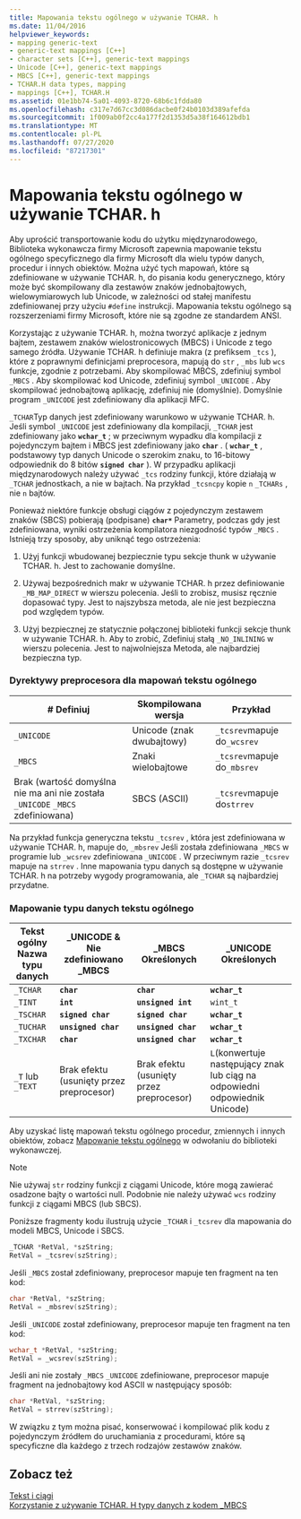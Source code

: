 ```yaml
---
title: Mapowania tekstu ogólnego w używanie TCHAR. h
ms.date: 11/04/2016
helpviewer_keywords:
- mapping generic-text
- generic-text mappings [C++]
- character sets [C++], generic-text mappings
- Unicode [C++], generic-text mappings
- MBCS [C++], generic-text mappings
- TCHAR.H data types, mapping
- mappings [C++], TCHAR.H
ms.assetid: 01e1bb74-5a01-4093-8720-68b6c1fdda80
ms.openlocfilehash: c317e7d67cc3d086dacbe0f24b0103d389afefda
ms.sourcegitcommit: 1f009ab0f2cc4a177f2d1353d5a38f164612bdb1
ms.translationtype: MT
ms.contentlocale: pl-PL
ms.lasthandoff: 07/27/2020
ms.locfileid: "87217301"
---
```

# <a name="generic-text-mappings-in-tcharh"></a>Mapowania tekstu ogólnego w używanie TCHAR. h

Aby uprościć transportowanie kodu do użytku międzynarodowego, Biblioteka wykonawcza firmy Microsoft zapewnia mapowanie tekstu ogólnego specyficznego dla firmy Microsoft dla wielu typów danych, procedur i innych obiektów. Można użyć tych mapowań, które są zdefiniowane w używanie TCHAR. h, do pisania kodu generycznego, który może być skompilowany dla zestawów znaków jednobajtowych, wielowymiarowych lub Unicode, w zależności od stałej manifestu zdefiniowanej przy użyciu `#define` instrukcji. Mapowania tekstu ogólnego są rozszerzeniami firmy Microsoft, które nie są zgodne ze standardem ANSI.

Korzystając z używanie TCHAR. h, można tworzyć aplikacje z jednym bajtem, zestawem znaków wielostronicowych (MBCS) i Unicode z tego samego źródła. Używanie TCHAR. h definiuje makra (z prefiksem `_tcs` ), które z poprawnymi definicjami preprocesora, mapują do `str` , `_mbs` lub `wcs` funkcje, zgodnie z potrzebami. Aby skompilować MBCS, zdefiniuj symbol `_MBCS` . Aby skompilować kod Unicode, zdefiniuj symbol `_UNICODE` . Aby skompilować jednobajtową aplikację, zdefiniuj nie (domyślnie). Domyślnie program `_UNICODE` jest zdefiniowany dla aplikacji MFC.

`_TCHAR`Typ danych jest zdefiniowany warunkowo w używanie TCHAR. h. Jeśli symbol `_UNICODE` jest zdefiniowany dla kompilacji, `_TCHAR` jest zdefiniowany jako **`wchar_t`** ; w przeciwnym wypadku dla kompilacji z pojedynczym bajtem i MBCS jest zdefiniowany jako **`char`** . ( **`wchar_t`** , podstawowy typ danych Unicode o szerokim znaku, to 16-bitowy odpowiednik do 8 bitów **`signed char`** ). W przypadku aplikacji międzynarodowych należy używać `_tcs` rodziny funkcji, które działają w `_TCHAR` jednostkach, a nie w bajtach. Na przykład `_tcsncpy` kopie `n` `_TCHARs` , nie `n` bajtów.

Ponieważ niektóre funkcje obsługi ciągów z pojedynczym zestawem znaków (SBCS) pobierają (podpisane) **`char*`** Parametry, podczas gdy jest zdefiniowana, wyniki ostrzeżenia kompilatora niezgodność typów `_MBCS` . Istnieją trzy sposoby, aby uniknąć tego ostrzeżenia:

1. Użyj funkcji wbudowanej bezpiecznie typu sekcje thunk w używanie TCHAR. h. Jest to zachowanie domyślne.

1. Używaj bezpośrednich makr w używanie TCHAR. h przez definiowanie `_MB_MAP_DIRECT` w wierszu polecenia. Jeśli to zrobisz, musisz ręcznie dopasować typy. Jest to najszybsza metoda, ale nie jest bezpieczna pod względem typów.

1. Użyj bezpiecznej ze statycznie połączonej biblioteki funkcji sekcje thunk w używanie TCHAR. h. Aby to zrobić, Zdefiniuj stałą `_NO_INLINING` w wierszu polecenia. Jest to najwolniejsza Metoda, ale najbardziej bezpieczna typ.

### <a name="preprocessor-directives-for-generic-text-mappings"></a>Dyrektywy preprocesora dla mapowań tekstu ogólnego

|# Definiuj|Skompilowana wersja|Przykład|
|---------------|----------------------|-------------|
|`_UNICODE`|Unicode (znak dwubajtowy)|`_tcsrev`mapuje do`_wcsrev`|
|`_MBCS`|Znaki wielobajtowe|`_tcsrev`mapuje do`_mbsrev`|
|Brak (wartość domyślna nie ma ani nie została `_UNICODE` `_MBCS` zdefiniowana)|SBCS (ASCII)|`_tcsrev`mapuje do`strrev`|

Na przykład funkcja generyczna tekstu `_tcsrev` , która jest zdefiniowana w używanie TCHAR. h, mapuje do, `_mbsrev` Jeśli została zdefiniowana `_MBCS` w programie lub `_wcsrev` zdefiniowana `_UNICODE` . W przeciwnym razie `_tcsrev` mapuje na `strrev` . Inne mapowania typu danych są dostępne w używanie TCHAR. h na potrzeby wygody programowania, ale `_TCHAR` są najbardziej przydatne.

### <a name="generic-text-data-type-mappings"></a>Mapowanie typu danych tekstu ogólnego

|Tekst ogólny<br /> Nazwa typu danych|_UNICODE &<br /> Nie zdefiniowano _MBCS|_MBCS<br /> Określonych|_UNICODE<br /> Określonych|
|--------------------------------------|----------------------------------------|------------------------|---------------------------|
|`_TCHAR`|**`char`**|**`char`**|**`wchar_t`**|
|`_TINT`|**`int`**|**`unsigned int`**|`wint_t`|
|`_TSCHAR`|**`signed char`**|**`signed char`**|**`wchar_t`**|
|`_TUCHAR`|**`unsigned char`**|**`unsigned char`**|**`wchar_t`**|
|`_TXCHAR`|**`char`**|**`unsigned char`**|**`wchar_t`**|
|`_T` lub `_TEXT`|Brak efektu (usunięty przez preprocesor)|Brak efektu (usunięty przez preprocesor)|`L`(konwertuje następujący znak lub ciąg na odpowiedni odpowiednik Unicode)|

Aby uzyskać listę mapowań tekstu ogólnego procedur, zmiennych i innych obiektów, zobacz [Mapowanie tekstu ogólnego](../c-runtime-library/generic-text-mappings.md) w odwołaniu do biblioteki wykonawczej.

> [!NOTE]
> Nie używaj `str` rodziny funkcji z ciągami Unicode, które mogą zawierać osadzone bajty o wartości null. Podobnie nie należy używać `wcs` rodziny funkcji z ciągami MBCS (lub SBCS).

Poniższe fragmenty kodu ilustrują użycie `_TCHAR` i `_tcsrev` dla mapowania do modeli MBCS, Unicode i SBCS.

```cpp
_TCHAR *RetVal, *szString;
RetVal = _tcsrev(szString);
```

Jeśli `_MBCS` został zdefiniowany, preprocesor mapuje ten fragment na ten kod:

```cpp
char *RetVal, *szString;
RetVal = _mbsrev(szString);
```

Jeśli `_UNICODE` został zdefiniowany, preprocesor mapuje ten fragment na ten kod:

```cpp
wchar_t *RetVal, *szString;
RetVal = _wcsrev(szString);
```

Jeśli ani nie zostały `_MBCS` `_UNICODE` zdefiniowane, preprocesor mapuje fragment na jednobajtowy kod ASCII w następujący sposób:

```cpp
char *RetVal, *szString;
RetVal = strrev(szString);
```

W związku z tym można pisać, konserwować i kompilować plik kodu z pojedynczym źródłem do uruchamiania z procedurami, które są specyficzne dla każdego z trzech rodzajów zestawów znaków.

## <a name="see-also"></a>Zobacz też

[Tekst i ciągi](../text/text-and-strings-in-visual-cpp.md)<br/>
[Korzystanie z używanie TCHAR. H typy danych z kodem _MBCS](../text/using-tchar-h-data-types-with-mbcs-code.md)
